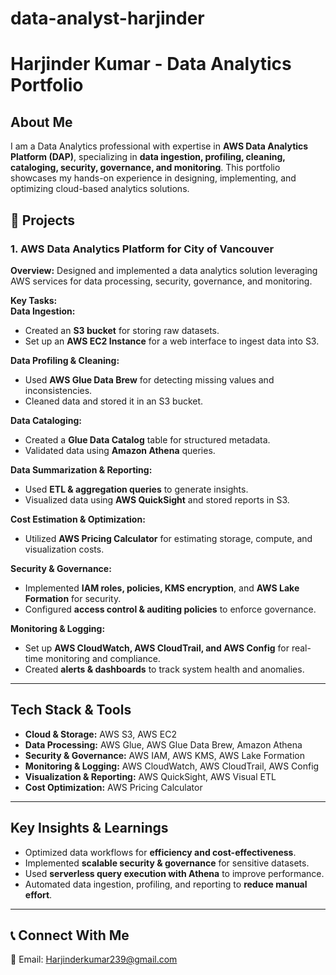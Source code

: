 # data-analyst-harjinder
# Harjinder Kumar - Data Analytics Portfolio 

## About Me  
I am a Data Analytics professional with expertise in **AWS Data Analytics Platform (DAP)**, specializing in **data ingestion, profiling, cleaning, cataloging, security, governance, and monitoring**. This portfolio showcases my hands-on experience in designing, implementing, and optimizing cloud-based analytics solutions.

## 📂 Projects  

### 1. **AWS Data Analytics Platform for City of Vancouver**  
**Overview:** Designed and implemented a data analytics solution leveraging AWS services for data processing, security, governance, and monitoring.  

**Key Tasks:**  
 **Data Ingestion:**  
- Created an **S3 bucket** for storing raw datasets.  
- Set up an **AWS EC2 Instance** for a web interface to ingest data into S3.  

 **Data Profiling & Cleaning:**  
- Used **AWS Glue Data Brew** for detecting missing values and inconsistencies.  
- Cleaned data and stored it in an S3 bucket.  

 **Data Cataloging:**  
- Created a **Glue Data Catalog** table for structured metadata.  
- Validated data using **Amazon Athena** queries.  

 **Data Summarization & Reporting:**  
- Used **ETL & aggregation queries** to generate insights.  
- Visualized data using **AWS QuickSight** and stored reports in S3.  

**Cost Estimation & Optimization:**  
- Utilized **AWS Pricing Calculator** for estimating storage, compute, and visualization costs.  

**Security & Governance:**  
- Implemented **IAM roles, policies, KMS encryption**, and **AWS Lake Formation** for security.  
- Configured **access control & auditing policies** to enforce governance.  

**Monitoring & Logging:**  
- Set up **AWS CloudWatch, AWS CloudTrail, and AWS Config** for real-time monitoring and compliance.  
- Created **alerts & dashboards** to track system health and anomalies.  

---

##  Tech Stack & Tools  
- **Cloud & Storage:** AWS S3, AWS EC2  
- **Data Processing:** AWS Glue, AWS Glue Data Brew, Amazon Athena  
- **Security & Governance:** AWS IAM, AWS KMS, AWS Lake Formation  
- **Monitoring & Logging:** AWS CloudWatch, AWS CloudTrail, AWS Config  
- **Visualization & Reporting:** AWS QuickSight, AWS Visual ETL  
- **Cost Optimization:** AWS Pricing Calculator  

---

##  Key Insights & Learnings  
- Optimized data workflows for **efficiency and cost-effectiveness**.  
- Implemented **scalable security & governance** for sensitive datasets.  
- Used **serverless query execution with Athena** to improve performance.  
- Automated data ingestion, profiling, and reporting to **reduce manual effort**.  

---

## 📞 Connect With Me  
📧 Email: Harjinderkumar239@gmail.com   


